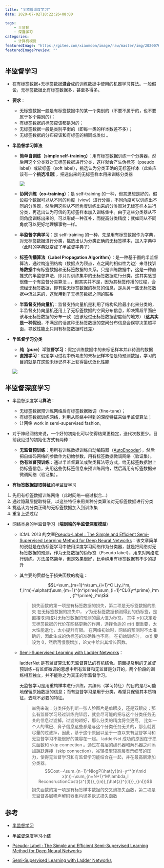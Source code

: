 ```yaml
---
title: "半监督深度学习"
date: 2020-07-02T10:22:26+08:00

tags: 
    - 半监督
    - 深度学习
categories: 
    - 计算机视觉
featuredImage: "https://gitee.com/xiaomoon/image/raw/master/img/20200702114454.png"
featuredImagePreview: ""
---
```



## 半监督学习

- 在有标签数据+无标签数据**混合**成的训练数据中使用的机器学习算法。一般假设，无标签数据比有标签数据多，甚至多得多。

- **要求**：

  - 无标签数据一般是有标签数据中的某一个类别的（不要不属于的，也不要属于多个类别的）；
  - 有标签数据的标签应该都是对的；
  - 无标签数据一般是类别平衡的（即每一类的样本数差不多）；
  - 无标签数据的分布应该和有标签的相同或类似 。

- **半监督学习算法**

  - **简单自训练（simple self-training）**：用有标签数据训练一个分类器，然后用这个分类器对无标签数据进行分类，这样就会产生伪标签（pseudo label）或软标签（soft label），挑选认为分类正确的无标签样本（此处应该有一个**挑选准则**），把选出来的无标签样本用来训练分类器

    ![](https://gitee.com/xiaomoon/image/raw/master/img/1479233-20180920221248528-1319232835.png " ")

  - **协同训练（co-training）**：是 self-training 的一种，但其思想是好的。假设每个数据可以从不同的角度（view）进行分类，不同角度可以训练出不同的分类器，然后用这些从不同角度训练出来的分类器对无标签样本进行分类，再选出认为可信的无标签样本加入训练集中。由于这些分类器从不同角度训练出来的，可以形成一种互补，而提高分类精度；就如同从不同角度可以更好地理解事物一样。

  - **半监督字典学习**：是 self-training 的一种，先是用有标签数据作为字典，对无标签数据进行分类，挑选出认为分类正确的无标签样本，加入字典中（此时的字典就变成了半监督字典了）

  - **标签传播算法（Label Propagation Algorithm）**：是一种基于图的半监督算法，通过构造图结构（数据点为顶点，点之间的相似性为边）来寻找**训练数据**中有标签数据和无标签数据的关系。只是训练数据中，这是一种直推式的半监督算法，即只对训练集中的无标签数据进行分类，这其实感觉很像一个有监督分类算法...，但其实并不是，因为其标签传播的过程，会流经无标签数据，即有些无标签数据的标签的信息，是从另一些无标签数据中流过来的，这就用到了无标签数据之间的联系

  - **半监督支持向量机**：监督支持向量机是利用了结构风险最小化来分类的，半监督支持向量机还用上了无标签数据的空间分布信息，即决策超平面应该与无标签数据的分布一致（应该经过无标签数据密度低的地方）（**这其实是一种假设**，不满足的话这种无标签数据的空间分布信息会误导决策超平面，导致性能比只用有标签数据时还差）

- **半监督学习分类**

  - **纯（pure）半监督学习**：假定训练数据中的未标记样本并非待测的数据
  - **直推学习**：假定学习过程中所考虑的未标记样本恰是待预测数据，学习的目的就是在这些未标记样本上获得最优泛化性能

  ![](https://gitee.com/xiaomoon/image/raw/master/img/1479233-20180920213147835-6619680.png " ")

## 半监督深度学习

- 半监督深度学习**算法**：

  - 无标签数据预训练网络后有标签数据微调（fine-tune）；
  - 有标签数据训练网络，利用从网络中得到的深度特征来做半监督算法；
  - 让网络 work in semi-supervised fashion。

- 对于神经网络来说，一个好的初始化可以使得结果更稳定，迭代次数更少。目前我见过的初始化方式有两种：

  - **无监督预训练**：用所有训练数据训练自动编码器（[AutoEncoder](https://blog.csdn.net/sinat_27935693/article/details/53502656)），然后把自编码网络的参数作为初始参数，用有标签数据微调网络（验证集）。
  - **伪有监督预训练**：通过半监督算法或聚类算法等方式，给无标签数据附上伪标签信息，先用这些伪标签信息来预训练网络，然后再用有标签数据来微调网络（验证集）。

-  **有标签数据提取特征**的半监督学习

  1. 先用有标签数据训练网络（此时网络一般过拟合...）
  2. 通过隐藏层提取特征，以这些特征来用某种分类算法对无标签数据进行分类
  3. 挑选认为分类正确的无标签数据加入到训练集
  4. 重复上述过程

- 网络本身的半监督学习（**端到端的半监督深度模型**）

  - ICML 2013 的文章[Pseudo-Label : The Simple and Efficient Semi-Supervised Learning Method for Deep Neural Networks](http://pdfs.semanticscholar.org/798d/9840d2439a0e5d47bcf5d164aa46d5e7dc26.pdf)：该文章简单的说就是在伪标签学习中使用深度学习网络作为分类器，就是把网络对无标签数据的预测，作为无签数据的伪标签（Pseudo label），用来对网络进行训练。方法虽然简单，但是效果很好，比单纯用有标签数据有不少的提升

  - 其主要的贡献在于损失函数的构造：

    $$L=\sum_{m=1}^n\sum_{i=1}^C L(y_i^m, f_i^m)+\alpha(t)\sum_{m=1}^{n^\prime}\sum_{i=1}^CL({y^\prime}_i^m, {f^\prime}_i^m)$$

    > 损失函数的第一项是有标签数据的损失，第二项是无标签数据的损失
    > 在无标签数据的损失中， $y'$为无标签数据预测得到的伪标签，是直接取网络对无标签数据的预测的最大值为标签。
    > 其中 $\alpha (t)$决定着无标签数据的代价在网络更新的作用，选择合适的 $\alpha (t)$ 很重要，太大性能退化，太小提升有限。
    > 在网络初始时，网络的预测时不太准确的，因此生成的伪标签的准确性也不高。
    > 在初始训练时， $\alpha (t)$ 要设为 0，然后再慢慢增加，论文中给出其增长函数。
  
  - [Semi-Supervised Learning with Ladder Networks](http://www.jiqizhixin.com/wp-content/uploads/2015/11/2.-Semi-Supervised-Learning-with-Ladder-Network-.pdf)：
  
    ladderNet 是有监督算法和无监督算法的有机结合。前面提及到的无监督预训练+有监督微调的思想中所有监督和无监督是分开的，两个阶段的训练相互独立，并不能称之为真正的半监督学习。
  
    无监督学习是用重构样本进行训练，其编码（学习特征）的目的是尽可能地保留原始数据的信息；而有监督学习是用于分类，希望只保留其本质特征，去除不必要的特征。
  
    > 举例来说：分类任务判断一张人脸图片是单眼皮，还是双眼皮；那么有监督学习经过训练完毕后，就会尽可能的把与这个分类任务无关的信息过滤掉，过滤的越好，那么分类的精度将会更高。
    > 比如一个人的嘴巴、鼻子信息这些都是与这个分类任务无关的，那么就要尽量的过滤掉，因此，基于这个原因以至于一直以来有监督学习和无监督学习不能很好的兼容在一起。
    > ladderNet 成功的原因在于损失函数和 skip connection 。通过在每层的编码器和解码器之间添加跳跃连接（skip connection），减轻模型较高层表示细节的压力，使得无监督学习和有监督学习能结合在一起，并在最高层添加分类器。
    >$$Cost=-\sum_{n=1}^NlogP(\hat{y}(n)=y^*(n)\mid x(n))+\sum_{n=N+1}^M\lambda_l ReconsructionCost({z^{(l)}}_{(n)},{\hat{z}^{(l)}}_{(n)})$$
    > 损失函数的第一项是有标签样本数据的交叉熵损失函数，第二项是无监督各层噪声解码器重构误差欧式损失函数

## 参考

- [半监督学习](https://www.cnblogs.com/kamekin/p/9683162.html)

- [半监督深度学习小结](https://zhuanlan.zhihu.com/p/33196506)
- [Pseudo-Label : The Simple and Efficient Semi-Supervised Learning Method for Deep Neural Networks](http://pdfs.semanticscholar.org/798d/9840d2439a0e5d47bcf5d164aa46d5e7dc26.pdf)
- [Semi-Supervised Learning with Ladder Networks](http://www.jiqizhixin.com/wp-content/uploads/2015/11/2.-Semi-Supervised-Learning-with-Ladder-Network-.pdf)

